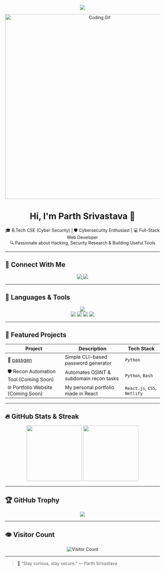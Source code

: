 <p align="center">
  <img src="https://readme-typing-svg.herokuapp.com?font=Fira+Code&weight=500&size=25&pause=1000&color=00FFFF&center=true&vCenter=true&width=500&lines=Hey+there!+I'm+Parth+Srivastava;Cybersecurity+%7C+Web+Dev+Enthusiast;Welcome+to+my+GitHub!+💻" />
</p>

<p align="center">
  <img src="https://media.giphy.com/media/qgQUggAC3Pfv687qPC/giphy.gif" width="600" alt="Coding Gif" />
</p>

<h1 align="center"><b>Hi, I'm Parth Srivastava 👋</b></h1>

<p align="center">
  🎓 B.Tech CSE (Cyber Security) | 🛡️ Cybersecurity Enthusiast | 💻 Full-Stack Web Developer  
  <br>
  🔍 Passionate about Hacking, Security Research & Building Useful Tools
</p>

---

## 🚀 Connect With Me

<p align="center">
  <a href="https://www.linkedin.com/in/parthsrivastava03/" target="_blank">
    <img src="https://img.shields.io/badge/LinkedIn-blue?style=for-the-badge&logo=linkedin&logoColor=white" />
  </a>
  <a href="https://github.com/Paarth1809" target="_blank">
    <img src="https://img.shields.io/badge/GitHub-black?style=for-the-badge&logo=github&logoColor=white" />
  </a>
</p>

---

## 🧰 Languages & Tools

<p align="center">
  <img src="https://skillicons.dev/icons?i=html,css,js,react,nodejs,mongodb,python,bash,linux,vscode,github" />
  <br>
  <img src="https://img.shields.io/badge/Nmap-00599C?style=flat&logoColor=white&logo=gnometerminal" />
  <img src="https://img.shields.io/badge/Wireshark-000000?style=flat&logo=wireshark&logoColor=white" />
  <img src="https://img.shields.io/badge/Ettercap-1e1e1e?style=flat&logoColor=white&logo=gnu" />
  <img src="https://img.shields.io/badge/BurpSuite-orange?style=flat&logoColor=white" />
</p>

---

## 🚀 Featured Projects

| Project | Description | Tech Stack |
|--------|-------------|------------|
| 🔐 [passgen](https://github.com/Paarth1809/passgen) | Simple CLI-based password generator | `Python` |
| 🛡️ Recon Automation Tool (Coming Soon) | Automates OSINT & subdomain recon tasks | `Python`, `Bash` |
| 🌐 Portfolio Website (Coming Soon) | My personal portfolio made in React | `React.js`, `CSS`, `Netlify` |

---

## 🔥 GitHub Stats & Streak

<p align="center">
  <img src="https://github-readme-stats.vercel.app/api?username=Paarth1809&show_icons=true&theme=tokyonight" height="180" />
  <img src="https://streak-stats.demolab.com?user=Paarth1809&theme=tokyonight&date_format=M%20j%5B%2C%20Y%5D" height="180" />
</p>

---

## 🏆 GitHub Trophy

<p align="center">
  <img src="https://github-profile-trophy.vercel.app/?username=Paarth1809&theme=radical&no-frame=true&row=1&column=7" />
</p>

---

## 👁️ Visitor Count

<p align="center">
  <img src="https://komarev.com/ghpvc/?username=Paarth1809&style=flat-square&color=blue" alt="Visitor Count" />
</p>

---

> 💬 “Stay curious, stay secure.” — Parth Srivastava
